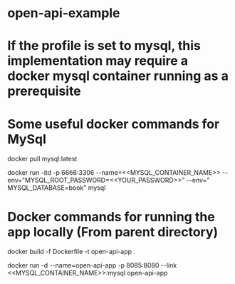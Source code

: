 # open-api-example

# If the profile is set to mysql, this implementation may require a docker mysql container running as a prerequisite

# Some useful docker commands for MySql

docker pull mysql:latest

docker run -itd -p 6666:3306 --name=<<MYSQL_CONTAINER_NAME>> --env="MYSQL_ROOT_PASSWORD=<<YOUR_PASSWORD>>" --env="
MYSQL_DATABASE=book" mysql

# Docker commands for running the app locally (From parent directory)

docker build -f Dockerfile -t open-api-app .

docker run -d --name=open-api-app -p 8085:8080 --link <<MYSQL_CONTAINER_NAME>>:mysql open-api-app